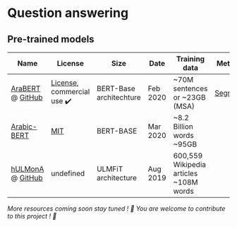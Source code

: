 # Question answering

## Pre-trained models 

| Name | License | Size |  Date | Training data | Metadata | 
| -- | -- | -- | -- | -- | -- |
| [AraBERT](https://arxiv.org/abs/2003.00104) @ [GitHub](https://github.com/aub-mind/arabert) | [License](https://github.com/aub-mind/arabert/blob/master/LICENSE), commercial use ✔️ | BERT-Base architechture  | Feb 2020  | ~70M sentences or ~23GB (MSA) | [Segmenter](http://alt.qcri.org/farasa/segmenter.html) |
| [Arabic-BERT](https://github.com/alisafaya/Arabic-BERT) | [MIT](https://github.com/alisafaya/Arabic-BERT/blob/master/LICENSE) | BERT-BASE | Mar 2020 | ~8.2 Billion words ~95GB| | 
| [hULMonA](https://www.aclweb.org/anthology/W19-4608/) @ [GitHub](https://github.com/aub-mind/hULMonA) | undefined | ULMFiT architecture| Aug 2019 |600,559 Wikipedia articles ~108M words |  |


*More resources coming soon stay tuned ! 🤩 You are welcome to contribute to this project ! 🙏*

